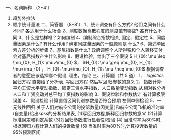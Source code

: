 一、名词解释 （2*4'）
 1. 趋势外推法
 2. 顺序统计量法
 二、简答题 （8*8'）
 1、统计调查有什么方式? 他们之间有什么不同? 各适用于什么场合
 2、测度数据离散程度的测度值有哪些? 各有什么不同
 3、什么是抽样框？如何编制
 4、编制综合指数相关, 固定、假定性
 5、同度量因素是什么? 有什么作用? 确定同度量因素的一般原则是 什么?
 6、简述单因素方差分析的步骤
 7、基尼指数是什么? 政府调整个人所得税和个人转移支付会对基尼指数产生什么影响
 8、假设检验，给出了三个假设 $ H_{0}: \mu \leq \mu_{0}, H_{1}: \mu>\mu_{0} $， $H_{0}: \mu \geq \mu_{0}, H_{1}: \mu<\mu_{0} $，$ H_{0}: \mu=\mu_{0}, H_{1}: \mu \neq \mu_{0}$  根据调查者的意愿应该选择哪个假设, 理由，结论
 三、计算题（共 5 道）
 1、 $logistics$ 回归方程 直接给了分析表, 写回归方程 然后写回 归参数的意义
 2、指数计算:平均工资水平变动指数、固定工资水平指数、人口数量变动指数,从相对数分析人口和工资变动对总平均工资指数的影响
 3、假设检验和参数估计 有计算极限误差
 4、假设检验 计算置信区间判别参数是否符合预期 左侧单侧检验
 5、一元线性回归:关于人们对航空公司的投诉数量(因变量)和航空公司飞机的准时率(自变量)给出$spss$的分析结果表,
 (1)写回归方程,解释回归参数的意义
 (2)计算标准误差和判定系数
 (3)对回归参数进行显著性t检验
 (4) 当准时率为80%时,根据回归方程计算人们的投诉数量
 (5) 当准时率为80%时,计算投诉数量的95%预测区间
 ​

 